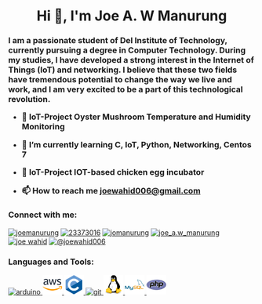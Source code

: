 <h1 align="center">Hi 👋, I'm Joe A. W Manurung</h1>
<h3>I am a passionate student of Del Institute of Technology, currently pursuing a degree in Computer Technology. During my studies, I have developed a strong interest in the Internet of Things (IoT) and networking. I believe that these two fields have tremendous potential to change the way we live and work, and I am very excited to be a part of this technological revolution. 

- 🔭 IoT-Project **Oyster Mushroom Temperature and Humidity Monitoring**

- 🌱 I’m currently learning **C, IoT, Python, Networking, Centos 7**

- 👯 IoT-Project **IOT-based chicken egg incubator**

- 📫 How to reach me **joewahid006@gmail.com**

<h3 align="left">Connect with me:</h3>
<p align="left">
<a href="https://linkedin.com/in/joemanurung" target="blank"><img align="center" src="https://raw.githubusercontent.com/rahuldkjain/github-profile-readme-generator/master/src/images/icons/Social/linked-in-alt.svg" alt="joemanurung" height="30" width="40" /></a>
<a href="https://stackoverflow.com/users/23373016" target="blank"><img align="center" src="https://raw.githubusercontent.com/rahuldkjain/github-profile-readme-generator/master/src/images/icons/Social/stack-overflow.svg" alt="23373016" height="30" width="40" /></a>
<a href="https://fb.com/jomanurung" target="blank"><img align="center" src="https://raw.githubusercontent.com/rahuldkjain/github-profile-readme-generator/master/src/images/icons/Social/facebook.svg" alt="jomanurung" height="30" width="40" /></a>
<a href="https://instagram.com/joe_a.w_manurung" target="blank"><img align="center" src="https://raw.githubusercontent.com/rahuldkjain/github-profile-readme-generator/master/src/images/icons/Social/instagram.svg" alt="joe_a.w_manurung" height="30" width="40" /></a>
<a href="https://www.behance.net/joe wahid" target="blank"><img align="center" src="https://raw.githubusercontent.com/rahuldkjain/github-profile-readme-generator/master/src/images/icons/Social/behance.svg" alt="joe wahid" height="30" width="40" /></a>
<a href="https://www.hackerearth.com/@joewahid006" target="blank"><img align="center" src="https://raw.githubusercontent.com/rahuldkjain/github-profile-readme-generator/master/src/images/icons/Social/hackerearth.svg" alt="@joewahid006" height="30" width="40" /></a>
</p>

<h3 align="left">Languages and Tools:</h3>
<p align="left"> <a href="https://www.arduino.cc/" target="_blank" rel="noreferrer"> <img src="https://cdn.worldvectorlogo.com/logos/arduino-1.svg" alt="arduino" width="40" height="40"/> </a> <a href="https://aws.amazon.com" target="_blank" rel="noreferrer"> <img src="https://raw.githubusercontent.com/devicons/devicon/master/icons/amazonwebservices/amazonwebservices-original-wordmark.svg" alt="aws" width="40" height="40"/> </a> <a href="https://www.cprogramming.com/" target="_blank" rel="noreferrer"> <img src="https://raw.githubusercontent.com/devicons/devicon/master/icons/c/c-original.svg" alt="c" width="40" height="40"/> </a> <a href="https://git-scm.com/" target="_blank" rel="noreferrer"> <img src="https://www.vectorlogo.zone/logos/git-scm/git-scm-icon.svg" alt="git" width="40" height="40"/> </a> <a href="https://www.linux.org/" target="_blank" rel="noreferrer"> <img src="https://raw.githubusercontent.com/devicons/devicon/master/icons/linux/linux-original.svg" alt="linux" width="40" height="40"/> </a> <a href="https://www.mysql.com/" target="_blank" rel="noreferrer"> <img src="https://raw.githubusercontent.com/devicons/devicon/master/icons/mysql/mysql-original-wordmark.svg" alt="mysql" width="40" height="40"/> </a> <a href="https://www.php.net" target="_blank" rel="noreferrer"> <img src="https://raw.githubusercontent.com/devicons/devicon/master/icons/php/php-original.svg" alt="php" width="40" height="40"/> </a> </p>
